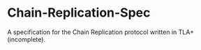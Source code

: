 # Chain-Replication-Spec
A specification for the Chain Replication protocol written in TLA+ (incomplete).
